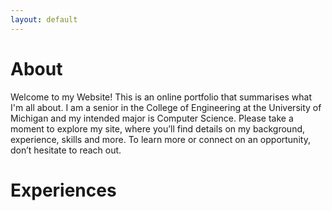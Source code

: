 ```yaml
---
layout: default
---
```


# About

Welcome to my Website! This is an online portfolio that summarises what I'm all about. I am a senior in the College of Engineering at the University of Michigan and my intended major is Computer Science.  Please take a moment to explore my site, where you’ll find details on my background, experience, skills and more. To learn more or connect on an opportunity, don’t hesitate to reach out.

# Experiences
